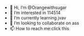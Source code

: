 - 👋 Hi, I’m @Orangewithsugar
- 👀 I’m interested in 114514 
- 🌱 I’m currently learning jvav
- 💞️ I’m looking to collaborate on ass
- 📫 How to reach me:click this

<!---
Orangewithsugar/Orangewithsugar is a ✨ special ✨ repository because its `README.md` (this file) appears on your GitHub profile.
You can click the Preview link to take a look at your changes.
--->
